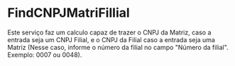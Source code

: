 # FindCNPJMatriFillial
Este serviço faz um calculo capaz de trazer o CNPJ da Matriz, caso a entrada seja um CNPJ Filial, e o CNPJ da Filial caso a entrada seja uma Matriz (Nesse caso, informe o número da filial no campo "Número da filial". Exemplo: 0007 ou 0048).
